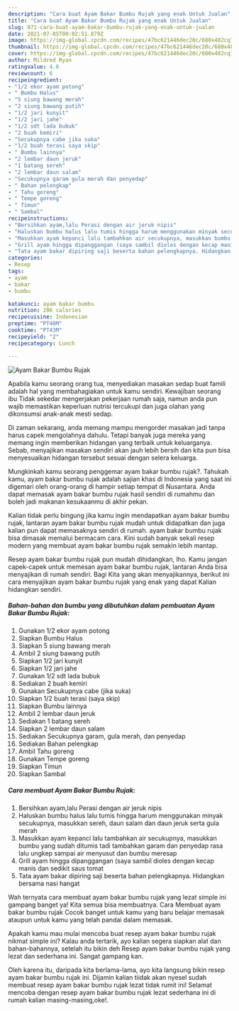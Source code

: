 ```yaml
---
description: "Cara buat Ayam Bakar Bumbu Rujak yang enak Untuk Jualan"
title: "Cara buat Ayam Bakar Bumbu Rujak yang enak Untuk Jualan"
slug: 871-cara-buat-ayam-bakar-bumbu-rujak-yang-enak-untuk-jualan
date: 2021-07-05T00:02:51.879Z
image: https://img-global.cpcdn.com/recipes/47bc621446dec20c/680x482cq70/ayam-bakar-bumbu-rujak-foto-resep-utama.jpg
thumbnail: https://img-global.cpcdn.com/recipes/47bc621446dec20c/680x482cq70/ayam-bakar-bumbu-rujak-foto-resep-utama.jpg
cover: https://img-global.cpcdn.com/recipes/47bc621446dec20c/680x482cq70/ayam-bakar-bumbu-rujak-foto-resep-utama.jpg
author: Mildred Ryan
ratingvalue: 4.6
reviewcount: 6
recipeingredient:
- "1/2 ekor ayam potong"
- " Bumbu Halus"
- "5 siung bawang merah"
- "2 siung bawang putih"
- "1/2 jari kunyit"
- "1/2 jari jahe"
- "1/2 sdt lada bubuk"
- "2 buah kemiri"
- "Secukupnya cabe jika suka"
- "1/2 buah terasi saya skip"
- " Bumbu lainnya"
- "2 lembar daun jeruk"
- "1 batang sereh"
- "2 lembar daun salam"
- "Secukupnya garam gula merah dan penyedap"
- " Bahan pelengkap"
- " Tahu goreng"
- " Tempe goreng"
- " Timun"
- " Sambal"
recipeinstructions:
- "Bersihkan ayam,lalu Perasi dengan air jeruk nipis"
- "Haluskan bumbu halus lalu tumis hingga harum menggunakan minyak secukupnya, masukkan sereh, daun salam dan daun jeruk serta gula merah"
- "Masukkan ayam kepanci lalu tambahkan air secukupnya, masukkan bumbu yang sudah ditumis tadi tambahkan garam dan penyedap rasa lalu ungkep sampai air menyusut dan bumbu meresap"
- "Grill ayam hingga dipanggangan (saya sambil dioles dengan kecap manis dan sedikit saus tomat"
- "Tata ayam bakar dipiring saji beserta bahan pelengkapnya. Hidangkan bersama nasi hangat"
categories:
- Resep
tags:
- ayam
- bakar
- bumbu

katakunci: ayam bakar bumbu 
nutrition: 206 calories
recipecuisine: Indonesian
preptime: "PT40M"
cooktime: "PT43M"
recipeyield: "2"
recipecategory: Lunch

---
```



![Ayam Bakar Bumbu Rujak](https://img-global.cpcdn.com/recipes/47bc621446dec20c/680x482cq70/ayam-bakar-bumbu-rujak-foto-resep-utama.jpg)

Apabila kamu seorang orang tua, menyediakan masakan sedap buat famili adalah hal yang membahagiakan untuk kamu sendiri. Kewajiban seorang ibu Tidak sekedar mengerjakan pekerjaan rumah saja, namun anda pun wajib memastikan keperluan nutrisi tercukupi dan juga olahan yang dikonsumsi anak-anak mesti sedap.

Di zaman  sekarang, anda memang mampu mengorder masakan jadi tanpa harus capek mengolahnya dahulu. Tetapi banyak juga mereka yang memang ingin memberikan hidangan yang terbaik untuk keluarganya. Sebab, menyajikan masakan sendiri akan jauh lebih bersih dan kita pun bisa menyesuaikan hidangan tersebut sesuai dengan selera keluarga. 



Mungkinkah kamu seorang penggemar ayam bakar bumbu rujak?. Tahukah kamu, ayam bakar bumbu rujak adalah sajian khas di Indonesia yang saat ini digemari oleh orang-orang di hampir setiap tempat di Nusantara. Anda dapat memasak ayam bakar bumbu rujak hasil sendiri di rumahmu dan boleh jadi makanan kesukaanmu di akhir pekan.

Kalian tidak perlu bingung jika kamu ingin mendapatkan ayam bakar bumbu rujak, lantaran ayam bakar bumbu rujak mudah untuk didapatkan dan juga kalian pun dapat memasaknya sendiri di rumah. ayam bakar bumbu rujak bisa dimasak memalui bermacam cara. Kini sudah banyak sekali resep modern yang membuat ayam bakar bumbu rujak semakin lebih mantap.

Resep ayam bakar bumbu rujak pun mudah dihidangkan, lho. Kamu jangan capek-capek untuk memesan ayam bakar bumbu rujak, lantaran Anda bisa menyajikan di rumah sendiri. Bagi Kita yang akan menyajikannya, berikut ini cara menyajikan ayam bakar bumbu rujak yang enak yang dapat Kalian hidangkan sendiri.

<!--inarticleads1-->

##### Bahan-bahan dan bumbu yang dibutuhkan dalam pembuatan Ayam Bakar Bumbu Rujak:

1. Gunakan 1/2 ekor ayam potong
1. Siapkan  Bumbu Halus
1. Siapkan 5 siung bawang merah
1. Ambil 2 siung bawang putih
1. Siapkan 1/2 jari kunyit
1. Siapkan 1/2 jari jahe
1. Gunakan 1/2 sdt lada bubuk
1. Sediakan 2 buah kemiri
1. Gunakan Secukupnya cabe (jika suka)
1. Siapkan 1/2 buah terasi (saya skip)
1. Siapkan  Bumbu lainnya
1. Ambil 2 lembar daun jeruk
1. Sediakan 1 batang sereh
1. Siapkan 2 lembar daun salam
1. Sediakan Secukupnya garam, gula merah, dan penyedap
1. Sediakan  Bahan pelengkap
1. Ambil  Tahu goreng
1. Gunakan  Tempe goreng
1. Siapkan  Timun
1. Siapkan  Sambal




<!--inarticleads2-->

##### Cara membuat Ayam Bakar Bumbu Rujak:

1. Bersihkan ayam,lalu Perasi dengan air jeruk nipis
1. Haluskan bumbu halus lalu tumis hingga harum menggunakan minyak secukupnya, masukkan sereh, daun salam dan daun jeruk serta gula merah
1. Masukkan ayam kepanci lalu tambahkan air secukupnya, masukkan bumbu yang sudah ditumis tadi tambahkan garam dan penyedap rasa lalu ungkep sampai air menyusut dan bumbu meresap
1. Grill ayam hingga dipanggangan (saya sambil dioles dengan kecap manis dan sedikit saus tomat
1. Tata ayam bakar dipiring saji beserta bahan pelengkapnya. Hidangkan bersama nasi hangat




Wah ternyata cara membuat ayam bakar bumbu rujak yang lezat simple ini gampang banget ya! Kita semua bisa membuatnya. Cara Membuat ayam bakar bumbu rujak Cocok banget untuk kamu yang baru belajar memasak ataupun untuk kamu yang telah pandai dalam memasak.

Apakah kamu mau mulai mencoba buat resep ayam bakar bumbu rujak nikmat simple ini? Kalau anda tertarik, ayo kalian segera siapkan alat dan bahan-bahannya, setelah itu bikin deh Resep ayam bakar bumbu rujak yang lezat dan sederhana ini. Sangat gampang kan. 

Oleh karena itu, daripada kita berlama-lama, ayo kita langsung bikin resep ayam bakar bumbu rujak ini. Dijamin kalian tiidak akan nyesel sudah membuat resep ayam bakar bumbu rujak lezat tidak rumit ini! Selamat mencoba dengan resep ayam bakar bumbu rujak lezat sederhana ini di rumah kalian masing-masing,oke!.

